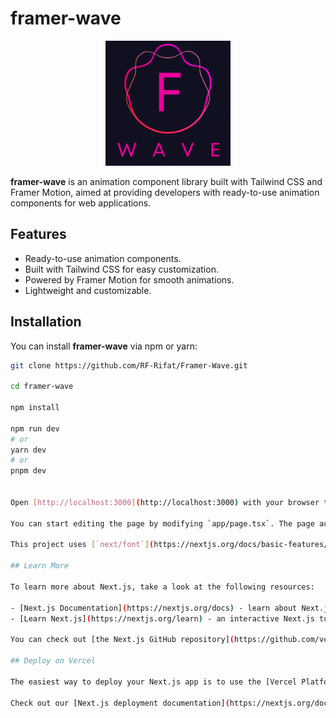 # framer-wave

<p align="center">
  <img src="https://github.com/RF-Rifat/Framer-Wave/blob/main/public/Logo-2.gif?raw=true" alt="Framer-Wave Logo" width="200" height="200">
</p>

**framer-wave** is an animation component library built with Tailwind CSS and Framer Motion, aimed at providing developers with ready-to-use animation components for web applications.

## Features

- Ready-to-use animation components.
- Built with Tailwind CSS for easy customization.
- Powered by Framer Motion for smooth animations.
- Lightweight and customizable.

## Installation

You can install **framer-wave** via npm or yarn:

```bash
git clone https://github.com/RF-Rifat/Framer-Wave.git

cd framer-wave

npm install

npm run dev
# or
yarn dev
# or
pnpm dev


Open [http://localhost:3000](http://localhost:3000) with your browser to see the result.

You can start editing the page by modifying `app/page.tsx`. The page auto-updates as you edit the file.

This project uses [`next/font`](https://nextjs.org/docs/basic-features/font-optimization) to automatically optimize and load Inter, a custom Google Font.

## Learn More

To learn more about Next.js, take a look at the following resources:

- [Next.js Documentation](https://nextjs.org/docs) - learn about Next.js features and API.
- [Learn Next.js](https://nextjs.org/learn) - an interactive Next.js tutorial.

You can check out [the Next.js GitHub repository](https://github.com/vercel/next.js/) - your feedback and contributions are welcome!

## Deploy on Vercel

The easiest way to deploy your Next.js app is to use the [Vercel Platform](https://vercel.com/new?utm_medium=default-template&filter=next.js&utm_source=create-next-app&utm_campaign=create-next-app-readme) from the creators of Next.js.

Check out our [Next.js deployment documentation](https://nextjs.org/docs/deployment) for more details.
```
